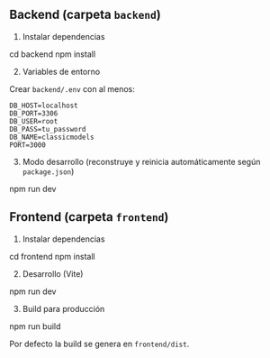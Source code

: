 

## Backend (carpeta `backend`)

1) Instalar dependencias

cd backend
npm install


2) Variables de entorno

Crear `backend/.env` con al menos:

```text
DB_HOST=localhost
DB_PORT=3306
DB_USER=root
DB_PASS=tu_password
DB_NAME=classicmodels
PORT=3000
```

3) Modo desarrollo (reconstruye y reinicia automáticamente según `package.json`)

npm run dev



## Frontend (carpeta `frontend`)

1) Instalar dependencias


cd frontend
npm install


2) Desarrollo (Vite)

npm run dev


3) Build para producción


npm run build


Por defecto la build se genera en `frontend/dist`.


